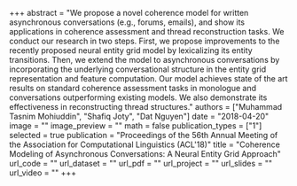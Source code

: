 +++
abstract = "We propose a novel coherence model for written asynchronous conversations (e.g., forums, emails), and show its applications in coherence assessment and thread reconstruction tasks. We conduct our research in two steps. First, we propose improvements to the recently proposed neural entity grid model by lexicalizing its entity transitions. Then, we extend the model to asynchronous conversations by incorporating the underlying conversational structure in the entity grid representation and feature computation. Our model achieves state of the art results on standard coherence assessment tasks in monologue and conversations outperforming existing models. We also demonstrate its effectiveness in reconstructing thread structures." 
authors = ["Muhammad Tasnim Mohiuddin", "Shafiq Joty", "Dat Nguyen"]
date = "2018-04-20"
image = ""
image_preview = ""
math = false
publication_types = ["1"]
selected = true
publication = "Proceedings of the 56th Annual Meeting of the Association for Computational Linguistics (ACL'18)"
title = "Coherence Modeling of Asynchronous Conversations: A Neural Entity Grid Approach"
url_code = ""
url_dataset = ""
url_pdf = ""
url_project = ""
url_slides = ""
url_video = ""
+++

